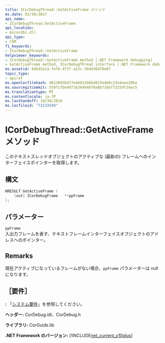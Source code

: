 ```yaml
---
title: ICorDebugThread::GetActiveFrame メソッド
ms.date: 03/30/2017
api_name:
- ICorDebugThread.GetActiveFrame
api_location:
- mscordbi.dll
api_type:
- COM
f1_keywords:
- ICorDebugThread::GetActiveFrame
helpviewer_keywords:
- ICorDebugThread::GetActiveFrame method [.NET Framework debugging]
- GetActiveFrame method, ICorDebugThread interface [.NET Framework debugging]
ms.assetid: 8d6d3a1a-fef6-4f2f-a22c-3bdd30d70e07
topic_type:
- apiref
ms.openlocfilehash: d623893bd77e46832b0bd823ed60c23e4eee29ba
ms.sourcegitcommit: 559fcfbe4871636494870a8b716bf7325df34ac5
ms.translationtype: MT
ms.contentlocale: ja-JP
ms.lasthandoff: 10/30/2019
ms.locfileid: "73133540"
---
```

# <a name="icordebugthreadgetactiveframe-method"></a>ICorDebugThread::GetActiveFrame メソッド
このテキストスレッドオブジェクトのアクティブな (最新の) フレームへのインターフェイスポインターを取得します。  
  
## <a name="syntax"></a>構文  
  
```cpp  
HRESULT GetActiveFrame (  
    [out] ICorDebugFrame   **ppFrame  
);  
```  
  
## <a name="parameters"></a>パラメーター  
 `ppFrame`  
 入出力フレームを表す、テキストフレームインターフェイスオブジェクトのアドレスへのポインター。  
  
## <a name="remarks"></a>Remarks  
 現在アクティブになっているフレームがない場合、`ppFrame` パラメーターは null になります。  
  
## <a name="requirements"></a>［要件］  
 **:** 「[システム要件](../../../../docs/framework/get-started/system-requirements.md)」を参照してください。  
  
 **ヘッダー:** CorDebug.idl、CorDebug.h  
  
 **ライブラリ:** CorGuids.lib  
  
 **.NET Framework のバージョン:** [!INCLUDE[net_current_v10plus](../../../../includes/net-current-v10plus-md.md)]
